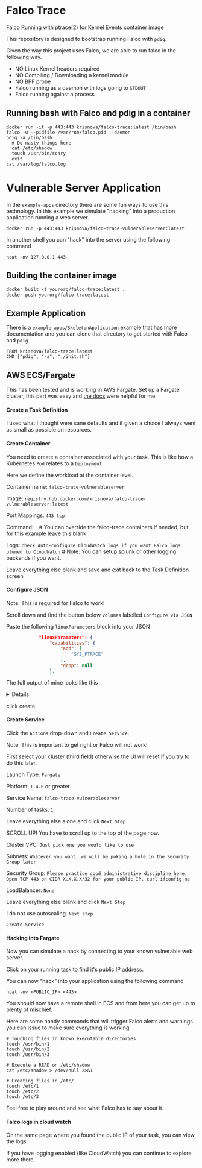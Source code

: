 # Falco Trace
Falco Running with ptrace(2) for Kernel Events container image

This repository is designed to bootstrap running Falco with `pdig`.

Given the way this project uses Falco, we are able to run falco in
the following way.

 - NO Linux Kernel headers required
 - NO Compiling / Downloading a kernel module
 - NO BPF probe
 - Falco running as a daemon with logs going to `STDOUT`
 - Falco running against a process

## Running bash with Falco and pdig in a container

```
docker run -it -p 443:443 krisnova/falco-trace:latest /bin/bash
falco -u --pidfile /var/run/falco.pid --daemon
pdig -a /bin/bash
  # Do nasty things here
  cat /etc/shadow
  touch /usr/bin/scary
  exit
cat /var/log/falco.log
```

# Vulnerable Server Application

In the `example-apps` directory there are some fun ways to use this technology.
In this example we simulate "hacking" into a production application running a
web server.

```
docker run -p 443:443 krisnova/falco-trace-vulnerableserver:latest 
```

In another shell you can "hack" into the server using the following command

```
ncat -nv 127.0.0.1 443
```

## Building the container image

```
docker built -t yourorg/falco-trace:latest .
docker push yourorg/falco-trace:latest
```


## Example Application


There is a `example-apps/SkeletonApplication` example that has more documentation and you can clone
that directory to get started with Falco and `pdig`

```
FROM krisnova/falco-trace:latest
CMD ["pdig", "-a", "./init.sh"]
```

## AWS ECS/Fargate

This has been tested and is working in AWS Fargate. Set up a Fargate cluster, this part was easy and [the docs](https://docs.aws.amazon.com/AmazonECS/latest/userguide/ECS_AWSCLI_Fargate.html#ECS_AWSCLI_Fargate_create_cluster) were helpful for me.

#### Create a Task Definition

I used what I thought were sane defaults and if given a choice I always went as small as possible on resources.

#### Create Container

You need to create a container associated with your task. This is like how a Kubernetes `Pod` relates to a `Deployment`.

Here we define the workload at the container level.

Container name: `falco-trace-vulnerableserver`

Image:          `registry.hub.docker.com/krisnova/falco-trace-vulnerableserver:latest`

Port Mappings:  `443 tcp`

Command:        ` ` # You can override the falco-trace containers if needed, but for this example leave this blank

Logs: 		`check Auto-configure CloudWatch logs if you want Falco logs plumed to CloudWatch` # Note: You can setup splunk or other logging backends if you want.

Leave everything else blank and save and exit back to the Task Definition screen

#### Configure JSON

Note: This is required for Falco to work! 

Scroll down and find the button below `Volumes` labelled `Configure via JSON`

Paste the following `linuxParameters` block into your JSON

```json
            "linuxParameters": {
                "capabilities": {
                    "add": [
                        "SYS_PTRACE"
                    ],
                    "drop": null
                },
```

The full output of mine looks like this

<details>
{
    "ipcMode": null,
    "executionRoleArn": "arn:aws:iam::059797578166:role/ecsTaskExecutionRole",
    "containerDefinitions": [
        {
            "dnsSearchDomains": null,
            "logConfiguration": {
                "logDriver": "awslogs",
                "options": {
                    "awslogs-group": "/ecs/nova-hacks",
                    "awslogs-region": "us-east-1",
                    "awslogs-stream-prefix": "ecs"
                }
            },
            "entryPoint": null,
            "portMappings": [
                {
                    "hostPort": 443,
                    "protocol": "tcp",
                    "containerPort": 443
                }
            ],
            "command": null,
            "linuxParameters": {
                "capabilities": {
                    "add": [
                        "SYS_PTRACE"
                    ],
                    "drop": null
                },
                "sharedMemorySize": null,
                "tmpfs": null,
                "devices": null,
                "maxSwap": null,
                "swappiness": null,
                "initProcessEnabled": null
            },
            "cpu": 0,
            "environment": null,
            "resourceRequirements": null,
            "ulimits": null,
            "dnsServers": null,
            "mountPoints": null,
            "workingDirectory": null,
            "secrets": null,
            "dockerSecurityOptions": null,
            "memory": null,
            "memoryReservation": null,
            "volumesFrom": null,
            "stopTimeout": null,
            "image": "registry.hub.docker.com/krisnova/falco-trace-vulnerableserver:latest",
            "startTimeout": null,
            "firelensConfiguration": null,
            "dependsOn": null,
            "disableNetworking": null,
            "interactive": null,
            "healthCheck": null,
            "essential": true,
            "links": null,
            "hostname": null,
            "extraHosts": null,
            "pseudoTerminal": null,
            "user": null,
            "readonlyRootFilesystem": null,
            "dockerLabels": null,
            "systemControls": null,
            "privileged": null,
            "name": "falco-trace-vulnerableserver",
            "repositoryCredentials": {
                "credentialsParameter": ""
            }
        }
    ],
    "memory": "4096",
    "taskRoleArn": "arn:aws:iam::059797578166:role/ecsTaskExecutionRole",
    "family": "falco-trace-vulnerablewebserver",
    "pidMode": null,
    "requiresCompatibilities": [
        "FARGATE"
    ],
    "networkMode": "awsvpc",
    "cpu": "1024",
    "inferenceAccelerators": [],
    "proxyConfiguration": null,
    "volumes": [],
    "tags": []
}
</details>

click create.

#### Create Service

Click the `Actions` drop-down and `Create Service`.

Note: This is important to get right or Falco will not work!

First select your cluster (third field) otherwise the UI will reset if you try to do this later. 

Launch Type:     `Fargate`

Platform:        `1.4.0` or greater

Service Name:    `falco-trace-vulnerableserver`

Number of tasks: `1`

Leave everything else alone and click `Next Step`

SCROLL UP! You have to scroll up to the top of the page now.

Cluster VPC:    `Just pick one you would like to use`

Subnets:        `Whatever you want, we will be poking a hole in the Security Group later`

Security Group: `Please practice good administrative discipline here. Open TCP 443 on CIDR X.X.X.X/32 for your public IP. curl ifconfig.me`

LoadBalancer:   `None`

Leave everything else blank and click `Next Step`

I do not use autoscaling. `Next step`

`Create Service`


#### Hacking into Fargate

Now you can simulate a hack by connecting to your known vulnerable web server.

Click on your running task to find it's public IP address.

You can now "hack" into your application using the following command

```
ncat -nv <PUBLIC_IP> <443>
```

You should now have a remote shell in ECS and from here you can get up to plenty of mischief.

Here are some handy commands that will trigger Falco alerts and warnings you can issue to make sure everything is working.

```
# Touching files in known executable directories
touch /usr/bin/1
touch /usr/bin/2
touch /usr/bin/3

# Execute a READ on /etc/shadow
cat /etc/shadow > /dev/null 2>&1

# Creating files in /etc/
touch /etc/1
touch /etc/2
touch /etc/3
```

Feel free to play around and see what Falco has to say about it.

#### Falco logs in cloud watch

On the same page where you found the public IP of your task, you can view the logs.

If you have logging enabled (like CloudWatch) you can continue to explore more there.


